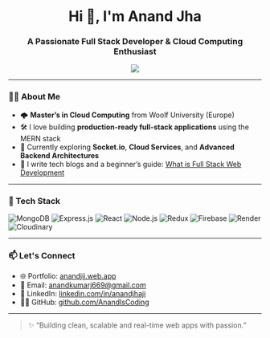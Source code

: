 <h1 align="center">Hi 👋, I'm Anand Jha</h1>
<h3 align="center">A Passionate Full Stack Developer & Cloud Computing Enthusiast</h3>

<p align="center">
  <img src="https://readme-typing-svg.demolab.com/?lines=MERN+Stack+Developer;Cloud+Computing+Learner;Loves+building+fullstack+apps&font=Fira+Code&center=true&width=380&height=45&color=36BCF7&vCenter=true&pause=1000" />
</p>

---

### 👨‍💻 About Me

- 🌩 **Master’s in Cloud Computing** from Woolf University (Europe) 
- 🛠 I love building **production-ready full-stack applications** using the MERN stack  
- 🧠 Currently exploring **Socket.io**, **Cloud Services**, and **Advanced Backend Architectures**  
- 📝 I write tech blogs and a beginner’s guide: [What is Full Stack Web Development](https://tinyurl.com/fswd01)

---

### 🚀 Tech Stack

![MongoDB](https://img.shields.io/badge/MongoDB-4EA94B?style=for-the-badge&logo=mongodb&logoColor=white)
![Express.js](https://img.shields.io/badge/Express.js-000000?style=for-the-badge&logo=express&logoColor=white)
![React](https://img.shields.io/badge/React-20232A?style=for-the-badge&logo=react&logoColor=61DAFB)
![Node.js](https://img.shields.io/badge/Node.js-339933?style=for-the-badge&logo=nodedotjs&logoColor=white)
![Redux](https://img.shields.io/badge/Redux-764abc?style=for-the-badge&logo=redux&logoColor=white)
![Firebase](https://img.shields.io/badge/Firebase-ffca28?style=for-the-badge&logo=firebase&logoColor=black)
![Render](https://img.shields.io/badge/Render-46E3B7?style=for-the-badge&logo=render&logoColor=white)
![Cloudinary](https://img.shields.io/badge/Cloudinary-3448c5?style=for-the-badge&logo=cloudinary&logoColor=white)

---



### 📫 Let's Connect

- 🌐 Portfolio: [anandjii.web.app](https://anandjii.web.app)
- 📧 Email: [anandkumarj669@gmail.com](mailto:anandkumarj669@gmail.com)
- 💼 LinkedIn: [linkedin.com/in/anandjhaji](https://www.linkedin.com/in/anandjhaji)
- 🧑‍💻 GitHub: [github.com/AnandIsCoding](https://github.com/AnandIsCoding)

---

> ✨ “Building clean, scalable and real-time web apps with passion.”  
